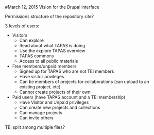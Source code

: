 #March 12, 2015 
Vision for the Drupal interface

Permissions structure of the repository site?

3 levels of users:

* Visitors
  * Can explore
  * Read about what TAPAS is doing
  * Use the explore TAPAS overview
  * TAPAS commons
  * Access to all public materials
* Free members/unpaid members
  * Signed up for TAPAS who are not TEI members
  * Have visitor privileges
  * Can be members of projects for collaborations (can upload to an existing project, etc)
  * Cannot create projects of their own
* Paid users (have TAPAS account and a TEI membership)
  * Have Visitor and Unpaid privileges
  * Can create new projects and collections
  * Can manage projects
  * Can invite others

TEI split among multiple files?
